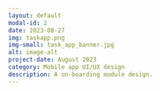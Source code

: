 ```yaml
---
layout: default
modal-id: 2
date: 2023-08-27
img: taskapp.png
img-small: task_app_banner.jpg
alt: image-alt
project-date: August 2023
category: Mobile app UI/UX design
description: A on-boarding module design.
---
```

